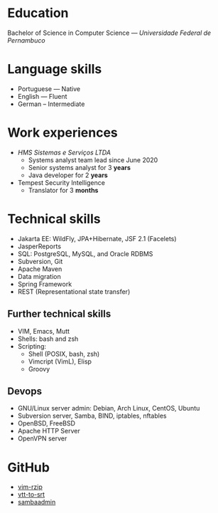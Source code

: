 # Education

Bachelor of Science in Computer Science — *Universidade Federal de Pernambuco*

# Language skills

- Portuguese — Native
- English — Fluent
- German – Intermediate

# Work experiences

- *HMS Sistemas e Serviços LTDA*
  - Systems analyst team lead since June 2020
  - Senior systems analyst for 3 **years**
  - Java developer for 2 **years**
- Tempest Security Intelligence
  - Translator for 3 **months**

# Technical skills

- Jakarta EE: WildFly, JPA+Hibernate, JSF 2.1 (Facelets)
- JasperReports
- SQL: PostgreSQL, MySQL, and Oracle RDBMS
- Subversion, Git
- Apache Maven
- Data migration
- Spring Framework
- REST (Representational state transfer)

## Further technical skills

- VIM, Emacs, Mutt
- Shells: bash and zsh
- Scripting:
  - Shell (POSIX, bash, zsh)
  - Vimcript (VimL), Elisp
  - Groovy

## Devops

- GNU/Linux server admin: Debian, Arch Linux,  CentOS, Ubuntu
- Subversion server, Samba, BIND, iptables, nftables
- OpenBSD, FreeBSD
- Apache HTTP Server
- OpenVPN server

# GitHub
  - [vim-rzip](https://github.com/lbrayner/vim-rzip)
  - [vtt-to-srt](https://github.com/lbrayner/vtt-to-srt)
  - [sambaadmin](https://github.com/lbrayner/sambaadmin)
